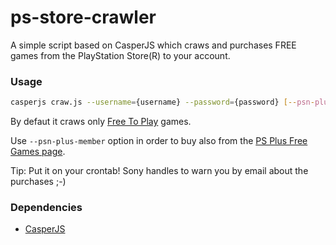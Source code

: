 ps-store-crawler
================

A simple script based on CasperJS which craws and purchases FREE games from the PlayStation Store(R) to your account.

### Usage
```bash
casperjs craw.js --username={username} --password={password} [--psn-plus-member]
```

By defaut it craws only [Free To Play](https://store.sonyentertainmentnetwork.com/#!/en-us/free-to-play/cid=STORE-MSF77008-PS3F2PPS3) games.

Use `--psn-plus-member` option in order to buy also from the [PS Plus Free Games page](https://store.sonyentertainmentnetwork.com/#!/en-us/free-games/cid=STORE-MSF77008-PSPLUSFREEGAMES).

Tip: Put it on your crontab! Sony handles to warn you by email about the purchases ;-)

### Dependencies
* [CasperJS](http://casperjs.org/)
